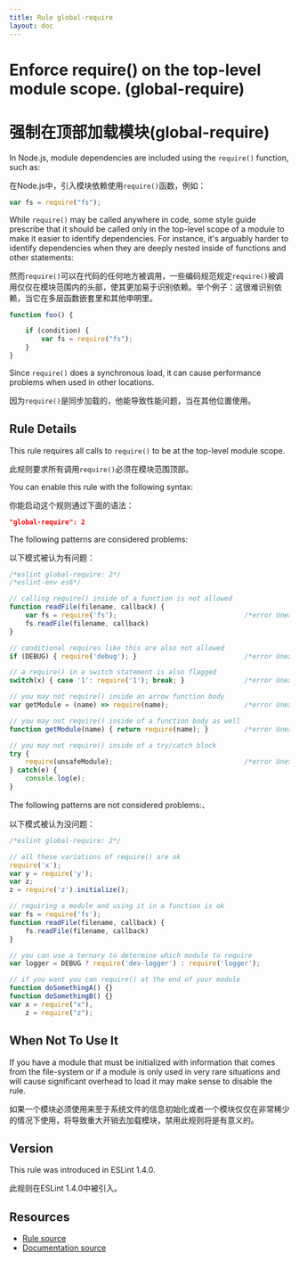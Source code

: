 ```yaml
---
title: Rule global-require
layout: doc
---
```

<!-- Note: No pull requests accepted for this file. See README.md in the root directory for details. -->
# Enforce require() on the top-level module scope. (global-require)

# 强制在顶部加载模块(global-require)


In Node.js, module dependencies are included using the `require()` function, such as:

在Node.js中，引入模块依赖使用`require()`函数，例如：

```js
var fs = require("fs");
```

While `require()` may be called anywhere in code, some style guide prescribe that it should be called only in the top-level scope of a module to make it easier to identify dependencies. For instance, it's arguably harder to identify dependencies when they are deeply nested inside of functions and other statements:

然而`require()`可以在代码的任何地方被调用，一些编码规范规定`require()`被调用仅仅在模块范围内的头部，使其更加易于识别依赖。举个例子：这很难识别依赖，当它在多层函数嵌套里和其他申明里。

```js
function foo() {

    if (condition) {
        var fs = require("fs");
    }
}
```

Since `require()` does a synchronous load, it can cause performance problems when used in other locations.

因为`require()`是同步加载的，他能导致性能问题，当在其他位置使用。

## Rule Details

This rule requires all calls to `require()` to be at the top-level module scope.

此规则要求所有调用`require()`必须在模块范围顶部。

You can enable this rule with the following syntax:

你能启动这个规则通过下面的语法：

```json
"global-require": 2
```

The following patterns are considered problems:

以下模式被认为有问题：

```js
/*eslint global-require: 2*/
/*eslint-env es6*/

// calling require() inside of a function is not allowed
function readFile(filename, callback) {
    var fs = require('fs');                                /*error Unexpected require().*/
    fs.readFile(filename, callback)
}

// conditional requires like this are also not allowed
if (DEBUG) { require('debug'); }                           /*error Unexpected require().*/

// a require() in a switch statement is also flagged
switch(x) { case '1': require('1'); break; }               /*error Unexpected require().*/

// you may not require() inside an arrow function body
var getModule = (name) => require(name);                   /*error Unexpected require().*/

// you may not require() inside of a function body as well
function getModule(name) { return require(name); }         /*error Unexpected require().*/

// you may not require() inside of a try/catch block
try {
    require(unsafeModule);                                 /*error Unexpected require().*/
} catch(e) {
    console.log(e);
}
```

The following patterns are not considered problems:、

以下模式被认为没问题：

```js
/*eslint global-require: 2*/

// all these variations of require() are ok
require('x');
var y = require('y');
var z;
z = require('z').initialize();

// requiring a module and using it in a function is ok
var fs = require('fs');
function readFile(filename, callback) {
    fs.readFile(filename, callback)
}

// you can use a ternary to determine which module to require
var logger = DEBUG ? require('dev-logger') : require('logger');

// if you want you can require() at the end of your module
function doSomethingA() {}
function doSomethingB() {}
var x = require("x"),
    z = require("z");
```

## When Not To Use It

If you have a module that must be initialized with information that comes from the file-system or if a module is only used in very rare situations and will cause significant overhead to load it may make sense to disable the rule.

如果一个模块必须使用来至于系统文件的信息初始化或者一个模块仅仅在非常稀少的情况下使用，将导致重大开销去加载模块，禁用此规则将是有意义的。

## Version

This rule was introduced in ESLint 1.4.0.

此规则在ESLint 1.4.0中被引入。

## Resources

* [Rule source](https://github.com/eslint/eslint/tree/master/lib/rules/global-require.js)
* [Documentation source](https://github.com/eslint/eslint/tree/master/docs/rules/global-require.md)
